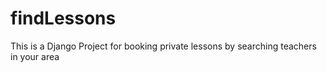 # findLessons
This is a Django Project for booking private lessons by searching teachers in your area
